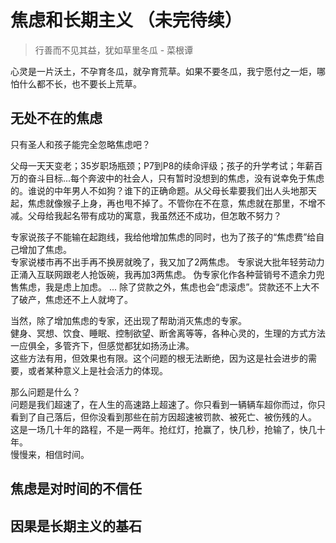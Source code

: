 # 焦虑和长期主义 （未完待续）
>行善而不见其益，犹如草里冬瓜 - 菜根谭   

心灵是一片沃土，不孕育冬瓜，就孕育荒草。如果不要冬瓜，我宁愿付之一炬，哪怕什么都不长，也不要长上荒草。

## 无处不在的焦虑   
只有圣人和孩子能完全忽略焦虑吧？   

父母一天天变老；35岁职场瓶颈；P7到P8的续命评级；孩子的升学考试；年薪百万的奋斗目标...每个奔波中的社会人，只有暂时没想到的焦虑，没有说幸免于焦虑的。谁说的中年男人不如狗？谁下的正确命题。从父母长辈要我们出人头地那天起，焦虑就像猴子上身，再也甩不掉了。不管你在不在意，焦虑就在那里，不增不减。父母给我起名带有成功的寓意，我虽然还不成功，但怎敢不努力？    

专家说孩子不能输在起跑线，我给他增加焦虑的同时，也为了孩子的“焦虑费”给自己增加了焦虑。   
专家说楼市再不出手再不换房就晚了，我又加了2两焦虑。
专家说大批年轻劳动力正涌入互联网跟老人抢饭碗，我再加3两焦虑。
伪专家化作各种营销号不遗余力兜售焦虑，我是虑上加虑。
...
除了贷款之外，焦虑也会“虑滚虑”。贷款还不上大不了破产，焦虑还不上人就垮了。   

当然，除了增加焦虑的专家，还出现了帮助消灭焦虑的专家。     
健身、冥想、饮食、睡眠、控制欲望、断舍离等等，各种心灵的，生理的方式方法一应俱全，多管齐下，但感觉都犹如扬汤止沸。   
这些方法有用，但效果也有限。这个问题的根无法断绝，因为这是社会进步的需要，或者某种意义上是社会活力的体现。   

那么问题是什么？   
问题是我们超速了，在人生的高速路上超速了。你只看到一辆辆车超你而过，你只看到了自己落后，但你没看到那些在前方因超速被罚款、被死亡、被伤残的人。   
这是一场几十年的路程，不是一两年。抢红灯，抢赢了，快几秒，抢输了，快几十年。   
慢慢来，相信时间。

## 焦虑是对时间的不信任   

## 因果是长期主义的基石
